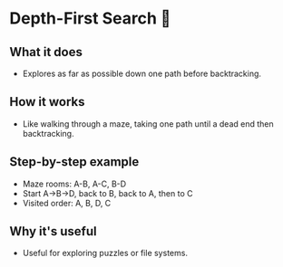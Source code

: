 # Depth-First Search 🌳

## What it does
- Explores as far as possible down one path before backtracking.

## How it works
- Like walking through a maze, taking one path until a dead end then backtracking.

## Step-by-step example
- Maze rooms: A-B, A-C, B-D
- Start A→B→D, back to B, back to A, then to C
- Visited order: A, B, D, C

## Why it's useful
- Useful for exploring puzzles or file systems.
